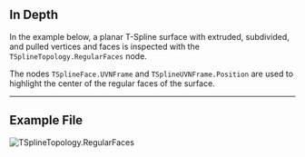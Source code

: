 ## In Depth
In the example below, a planar T-Spline surface with extruded, subdivided, and pulled vertices and faces is inspected with the `TSplineTopology.RegularFaces` node.

The nodes `TSplineFace.UVNFrame` and `TSplineUVNFrame.Position` are used to highlight the center of the regular faces of the surface.
___
## Example File

![TSplineTopology.RegularFaces](./Autodesk.DesignScript.Geometry.TSpline.TSplineTopology.RegularFaces_img.jpg)
